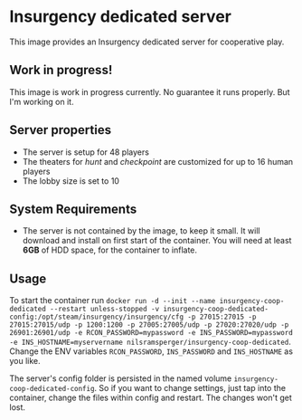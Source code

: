 # Insurgency dedicated server
This image provides an Insurgency dedicated server for cooperative play.

## Work in progress!
This image is work in progress currently. No guarantee it runs properly. But I'm working on it.

## Server properties
* The server is setup for 48 players
* The theaters for _hunt_ and _checkpoint_ are customized for up to 16 human players
* The lobby size is set to 10

## System Requirements
* The server is not contained by the image, to keep it small.
It will download and install on first start of the container.
You will need at least **6GB** of HDD space, for the container to inflate.

## Usage
To start the container run `docker run -d --init --name insurgency-coop-dedicated --restart unless-stopped -v insurgency-coop-dedicated-config:/opt/steam/insurgency/insurgency/cfg -p 27015:27015 -p 27015:27015/udp -p 1200:1200 -p 27005:27005/udp -p 27020:27020/udp -p 26901:26901/udp -e RCON_PASSWORD=mypassword -e INS_PASSWORD=mypassword -e INS_HOSTNAME=myservername nilsramsperger/insurgency-coop-dedicated`.
Change the ENV variables `RCON_PASSWORD`, `INS_PASSWORD` and `INS_HOSTNAME` as you like.

The server's config folder is persisted in the named volume `insurgency-coop-dedicated-config`.
So if you want to change settings, just tap into the container, change the files within config and restart.
The changes won't get lost.